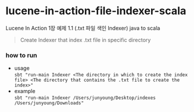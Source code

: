 # lucene-in-action-file-indexer-scala
Lucene In Action 1장 예제 1.1 (.txt 파일 색인 Indexer) java to scala
> Create Indexer that index .txt file in specific directory

### how to run
- usage  
`sbt "run-main Indexer <The directory in which to create the index file> <The directory that contains the .txt file to create the index>"`
- example  
`sbt "run-main Indexer /Users/junyoung/Desktop/indexes /Users/junyoung/Downloads"`
